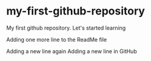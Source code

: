 # my-first-github-repository
My first github repository. Let's started learning

Adding one more line to the ReadMe file

Adding a new line again
Adding a new line in GitHub
